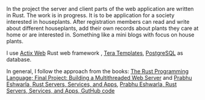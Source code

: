 In the project the server and client parts of the web application are written in Rust. 
The work is in progress. It is to be application for a society interested in houseplants. After registration members can read and write about different houseplants, add their own records about plants they care at home or are interested in. Something like a mini blogs with focus on house plants. 

I use [Actix Web](https://actix.rs/) Rust web framework , [Tera Templates](https://keats.github.io/tera/docs/), [PostgreSQL](https://www.postgresql.org/) as database. 

In general,  I follow the approach from the books: [The Rust Programming Language; Final Project: Building a Multithreaded Web Server](https://doc.rust-lang.org/book/ch20-00-final-project-a-web-server.html) and [Prabhu Eshwarla, Rust Servers, Services, and Apps](https://www.manning.com/books/rust-servers-services-and-apps), [Prabhu Eshwarla, Rust Servers, Services, and Apps, GutHub code](https://github.com/peshwar9/rust-servers-services-apps)